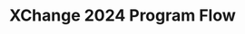 ---
title: XChange 2024 Program Flow
redirect_to: https://docs.google.com/document/d/1g7n-zAE0a1SDOc2xm_bmHXrn1OpeFKuL0ZJst3owcaU/edit
redirect_from: 
  - /XC24ProgramFlow
  - /xc24programflow
---